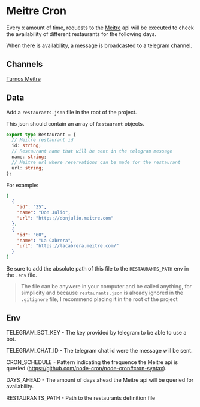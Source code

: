 # Meitre Cron

Every x amount of time, requests to the [Meitre](https://www.meitre.com/en) api will be executed to check the availability of different restaurants for the following days.

When there is availability, a message is broadcasted to a telegram channel.

## Channels

[Turnos Meitre](https://t.me/turnos_meitre)

## Data

Add a `restaurants.json` file in the root of the project.

This json should contain an array of `Restaurant` objects.

```ts
export type Restaurant = {
  // Meitre restaurant id
  id: string;
  // Restaurant name that will be sent in the telegram message
  name: string;
  // Meitre url where reservations can be made for the restaurant
  url: string;
};
```

For example:

```json
[
  {
    "id": "25",
    "name": "Don Julio",
    "url": "https://donjulio.meitre.com"
  },
  {
    "id": "60",
    "name": "La Cabrera",
    "url": "https://lacabrera.meitre.com/"
  }
]
```

Be sure to add the absolute path of this file to the `RESTAURANTS_PATH` env in the `.env` file.

> The file can be anywere in your computer and be called anything, for simplicity and because `restaurants.json` is already ignored in the `.gitignore` file, I recommend placing it in the root of the project

## Env

TELEGRAM_BOT_KEY - The key provided by telegram to be able to use a bot.

TELEGRAM_CHAT_ID - The telegram chat id were the message will be sent.

CRON_SCHEDULE - Pattern indicating the frequence the Meitre api is queried (https://github.com/node-cron/node-cron#cron-syntax).

DAYS_AHEAD - The amount of days ahead the Meitre api will be queried for availability.

RESTAURANTS_PATH - Path to the restaurants definition file